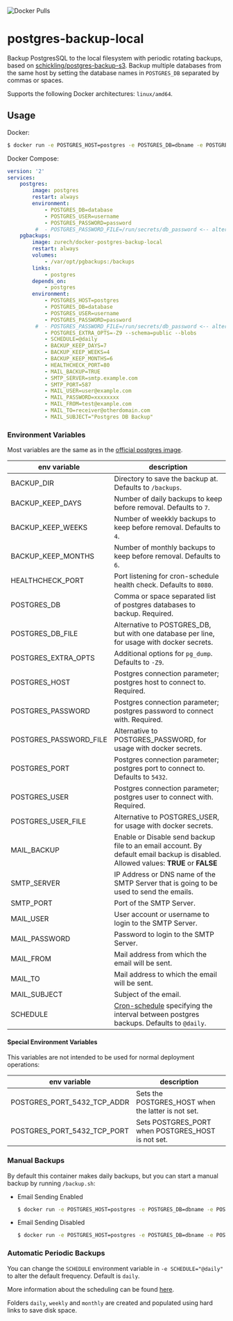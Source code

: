 ![Docker Pulls](https://img.shields.io/docker/pulls/zurech/docker-postgres-backup-local)

# postgres-backup-local

Backup PostgresSQL to the local filesystem with periodic rotating backups, based on [schickling/postgres-backup-s3](https://hub.docker.com/r/schickling/postgres-backup-s3/).
Backup multiple databases from the same host by setting the database names in `POSTGRES_DB` separated by commas or spaces.

Supports the following Docker architectures: `linux/amd64`.

## Usage

Docker:
```sh
$ docker run -e POSTGRES_HOST=postgres -e POSTGRES_DB=dbname -e POSTGRES_USER=user -e POSTGRES_PASSWORD=password -e MAIL_BACKUP=TRUE -e SMTP_SERVER=smtp.example.com -e SMTP_PORT=587 -e MAIL_USER=user@example.com -e MAIL_PASSWORD=xxxxxxxx -e MAIL_FROM=test@example.com -e MAIL_FROM=test@example.com -e MAIL_TO=receiver@otherdomain.com -e MAIL_SUBJECT="Postgres DB Backup" zurech/docker-postgres-backup-local
```

Docker Compose:
```yaml
version: '2'
services:
    postgres:
        image: postgres
        restart: always
        environment:
            - POSTGRES_DB=database
            - POSTGRES_USER=username
            - POSTGRES_PASSWORD=password
         #  - POSTGRES_PASSWORD_FILE=/run/secrets/db_password <-- alternative for POSTGRES_PASSWORD (to use with docker secrets)
    pgbackups:
        image: zurech/docker-postgres-backup-local
        restart: always
        volumes:
            - /var/opt/pgbackups:/backups
        links:
            - postgres
        depends_on:
            - postgres
        environment:
            - POSTGRES_HOST=postgres
            - POSTGRES_DB=database
            - POSTGRES_USER=username
            - POSTGRES_PASSWORD=password
         #  - POSTGRES_PASSWORD_FILE=/run/secrets/db_password <-- alternative for POSTGRES_PASSWORD (to use with docker secrets)
            - POSTGRES_EXTRA_OPTS=-Z9 --schema=public --blobs
            - SCHEDULE=@daily
            - BACKUP_KEEP_DAYS=7
            - BACKUP_KEEP_WEEKS=4
            - BACKUP_KEEP_MONTHS=6
            - HEALTHCHECK_PORT=80
            - MAIL_BACKUP=TRUE
            - SMTP_SERVER=smtp.example.com
            - SMTP_PORT=587
            - MAIL_USER=user@example.com
            - MAIL_PASSWORD=xxxxxxxx
            - MAIL_FROM=test@example.com
            - MAIL_TO=receiver@otherdomain.com
            - MAIL_SUBJECT="Postgres DB Backup"

```

### Environment Variables
Most variables are the same as in the [official postgres image](https://hub.docker.com/_/postgres/).

| env variable | description |
|--|--|
| BACKUP_DIR | Directory to save the backup at. Defaults to `/backups`. |
| BACKUP_KEEP_DAYS | Number of daily backups to keep before removal. Defaults to `7`. |
| BACKUP_KEEP_WEEKS | Number of weekkly backups to keep before removal. Defaults to `4`. |
| BACKUP_KEEP_MONTHS | Number of monthly backups to keep before removal. Defaults to `6`. |
| HEALTHCHECK_PORT | Port listening for cron-schedule health check. Defaults to `8080`. |
| POSTGRES_DB | Comma or space separated list of postgres databases to backup. Required. |
| POSTGRES_DB_FILE | Alternative to POSTGRES_DB, but with one database per line, for usage with docker secrets. |
| POSTGRES_EXTRA_OPTS | Additional options for `pg_dump`. Defaults to `-Z9`. |
| POSTGRES_HOST | Postgres connection parameter; postgres host to connect to. Required. |
| POSTGRES_PASSWORD | Postgres connection parameter; postgres password to connect with. Required. |
| POSTGRES_PASSWORD_FILE | Alternative to POSTGRES_PASSWORD, for usage with docker secrets. |
| POSTGRES_PORT | Postgres connection parameter; postgres port to connect to. Defaults to `5432`. |
| POSTGRES_USER | Postgres connection parameter; postgres user to connect with. Required. |
| POSTGRES_USER_FILE | Alternative to POSTGRES_USER, for usage with docker secrets. |
| MAIL_BACKUP | Enable or Disable send backup file to an email account. By default email backup is disabled. Allowed values: **TRUE** or **FALSE** |
| SMTP_SERVER | IP Address or DNS name of the SMTP Server that is going to be used to send the emails. |
| SMTP_PORT | Port of the SMTP Server. |
| MAIL_USER | User account or username to login to the SMTP Server. |
| MAIL_PASSWORD | Password to login to the SMTP Server. |
| MAIL_FROM | Mail address from which the email will be sent. |
| MAIL_TO | Mail address to which the email will be sent. |
| MAIL_SUBJECT | Subject of the email. |
| SCHEDULE | [Cron-schedule](http://godoc.org/github.com/robfig/cron#hdr-Predefined_schedules) specifying the interval between postgres backups. Defaults to `@daily`. |

#### Special Environment Variables
This variables are not intended to be used for normal deployment operations:

| env variable | description |
|--|--|
| POSTGRES_PORT_5432_TCP_ADDR | Sets the POSTGRES_HOST when the latter is not set. |
| POSTGRES_PORT_5432_TCP_PORT | Sets POSTGRES_PORT when POSTGRES_HOST is not set. |

### Manual Backups

By default this container makes daily backups, but you can start a manual backup by running `/backup.sh`:

* Email Sending Enabled

    ```sh
    $ docker run -e POSTGRES_HOST=postgres -e POSTGRES_DB=dbname -e POSTGRES_USER=user -e POSTGRES_PASSWORD=password -e MAIL_BACKUP=TRUE -e SMTP_SERVER=smtp.example.com -e SMTP_PORT=587 -e MAIL_USER=user@example.com -e MAIL_PASSWORD=xxxxxxxx -e MAIL_FROM=test@example.com -e MAIL_TO=receiver@otherdomain.com -e MAIL_SUBJECT="Postgres DB Backup" zurech/docker-postgres-backup-local /backup.sh
    ```

* Email Sending Disabled

    ```sh
    $ docker run -e POSTGRES_HOST=postgres -e POSTGRES_DB=dbname -e POSTGRES_USER=user -e POSTGRES_PASSWORD=password  zurech/docker-postgres-backup-local /backup.sh
    ```


### Automatic Periodic Backups

You can change the `SCHEDULE` environment variable in `-e SCHEDULE="@daily"` to alter the default frequency. Default is `daily`.

More information about the scheduling can be found [here](http://godoc.org/github.com/robfig/cron#hdr-Predefined_schedules).

Folders `daily`, `weekly` and `monthly` are created and populated using hard links to save disk space.
